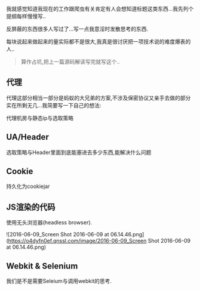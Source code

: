 我就感觉知道我现在的工作跟爬虫有关肯定有人会想知道标题这类东西...我先列个提纲每样慢慢写.. 

反屏蔽的东西很多人写过了...写一点我意淫时发散思考的东西.  

每块说起来做起来的量实际都不是很大,我真是很讨厌把一项技术说的难度爆表的人..  

> 算作占坑,把上一篇源码解读写完就写这个..

## 代理 

代理这部分相当一部分是蚂蚁的大兄弟的方案,不涉及保密协议又亲手去做的部分实在所剩无几...我简要写一下自己的想法: 



代理机房与静态ip与选取策略

## UA/Header 

选取策略与Header里面到底能塞进去多少东西,能解决什么问题

## Cookie 

持久化为cookiejar

## JS渲染的代码 

使用无头浏览器(headless browser). 

![2016-06-09_Screen Shot 2016-06-09 at 06.14.46.png](https://o4dyfn0ef.qnssl.com/image/2016-06-09_Screen Shot 2016-06-09 at 06.14.46.png)


## Webkit & Selenium 

我们是不是需要Seleium与调用webkit的思考.  


